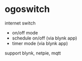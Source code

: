 # ogoswitch


internet switch 


* on/off mode
* schedule on/off (via blynk app)
* timer mode (via blynk app)


support blynk, netpie, mqtt
